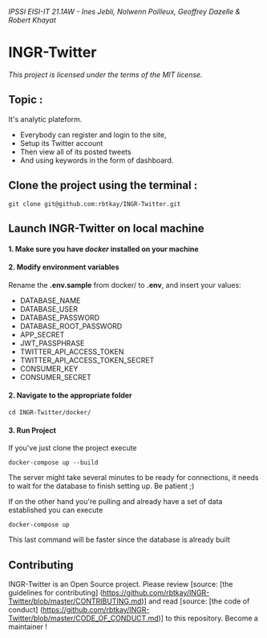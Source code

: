 ﻿*IPSSI EISI-IT 21.1AW - Ines Jebli, Nolwenn Poilleux, Geoffrey Dazelle & Robert Khayat*

# INGR-Twitter

*This project is licensed under the terms of the MIT license.*

## Topic :
It's analytic plateform.
* Everybody can register and login to the site,
* Setup its Twitter account
* Then view all of its posted tweets
* And using keywords in the form of dashboard.


## Clone the project using the terminal :
```shell
git clone git@github.com:rbtkay/INGR-Twitter.git
```

## Launch INGR-Twitter on local machine

#### 1. Make sure you have ***docker*** installed on your machine ####
#### 2. Modify environment variables #### 
Rename the **.env.sample** from docker/ to **.env**, and insert your values:
- DATABASE_NAME
- DATABASE_USER
- DATABASE_PASSWORD
- DATABASE_ROOT_PASSWORD
- APP_SECRET
- JWT_PASSPHRASE
- TWITTER_API_ACCESS_TOKEN
- TWITTER_API_ACCESS_TOKEN_SECRET
- CONSUMER_KEY
- CONSUMER_SECRET


#### 2. Navigate to the appropriate folder ####
```shell
cd INGR-Twitter/docker/
```
#### 3. Run Project ####

If you've just clone the project execute
```shell
docker-compose up --build
```
The server might take several minutes to be ready for connections, it needs to wait for the database to finish setting up. Be patient ;) 

If on the other hand you're pulling and already have a set of data established you can execute 
```shell
docker-compose up
```
This last command will be faster since the database is already built

## Contributing
INGR-Twitter is an Open Source project. Please review [source: [the guidelines for contributing]
(https://github.com/rbtkay/INGR-Twitter/blob/master/CONTRIBUTING.md)] and read [source: [the code of conduct] (https://github.com/rbtkay/INGR-Twitter/blob/master/CODE_OF_CONDUCT.md)]  to this repository. 
Become a maintainer ! 
